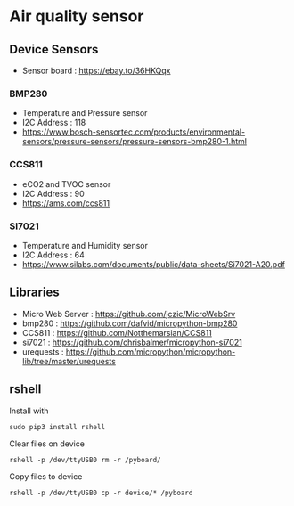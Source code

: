 # Air quality sensor

## Device Sensors
- Sensor board : https://ebay.to/36HKQqx

### BMP280
- Temperature and Pressure sensor
- I2C Address : 118
- https://www.bosch-sensortec.com/products/environmental-sensors/pressure-sensors/pressure-sensors-bmp280-1.html

### CCS811
- eCO2 and TVOC sensor
- I2C Address : 90
- https://ams.com/ccs811

### SI7021
- Temperature and Humidity sensor
- I2C Address : 64
- https://www.silabs.com/documents/public/data-sheets/Si7021-A20.pdf

## Libraries
- Micro Web Server : https://github.com/jczic/MicroWebSrv
- bmp280 : https://github.com/dafvid/micropython-bmp280
- CCS811 : https://github.com/Notthemarsian/CCS811
- si7021 : https://github.com/chrisbalmer/micropython-si7021
- urequests : https://github.com/micropython/micropython-lib/tree/master/urequests

## rshell
Install with 
```console
sudo pip3 install rshell
```
Clear files on device
```console
rshell -p /dev/ttyUSB0 rm -r /pyboard/
```
Copy files to device
```console
rshell -p /dev/ttyUSB0 cp -r device/* /pyboard
```